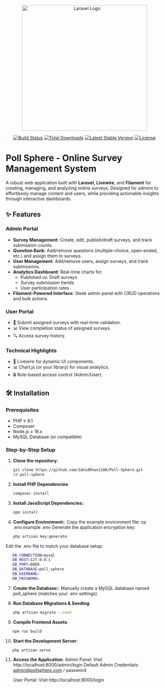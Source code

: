 <p align="center"><a href="https://laravel.com" target="_blank"><img src="https://raw.githubusercontent.com/laravel/art/master/logo-lockup/5%20SVG/2%20CMYK/1%20Full%20Color/laravel-logolockup-cmyk-red.svg" width="400" alt="Laravel Logo"></a></p>

<p align="center">
<a href="https://github.com/laravel/framework/actions"><img src="https://github.com/laravel/framework/workflows/tests/badge.svg" alt="Build Status"></a>
<a href="https://packagist.org/packages/laravel/framework"><img src="https://img.shields.io/packagist/dt/laravel/framework" alt="Total Downloads"></a>
<a href="https://packagist.org/packages/laravel/framework"><img src="https://img.shields.io/packagist/v/laravel/framework" alt="Latest Stable Version"></a>
<a href="https://packagist.org/packages/laravel/framework"><img src="https://img.shields.io/packagist/l/laravel/framework" alt="License"></a>
</p>

# Poll Sphere - Online Survey Management System



A robust web application built with **Laravel**, **Livewire**, and **Filament** for creating, managing, and analyzing online surveys. Designed for admins to effortlessly manage content and users, while providing actionable insights through interactive dashboards.

## ✨ Features

### **Admin Portal**
- **Survey Management**: Create, edit, publish/draft surveys, and track submission counts.
- **Question Bank**: Add/remove questions (multiple-choice, open-ended, etc.) and assign them to surveys.
- **User Management**: Add/remove users, assign surveys, and track submissions.
- **Analytics Dashboard**: Real-time charts for:
  - Published vs. Draft surveys
  - Survey submission trends
  - User participation rates
- **Filament-Powered Interface**: Sleek admin panel with CRUD operations and bulk actions.

### **User Portal**
- 📝 Submit assigned surveys with real-time validation.
- 📊 View completion status of assigned surveys.
- 🔍 Access survey history.

### **Technical Highlights**
- 🚀 Livewire for dynamic UI components.
- 📊 Chart.js (or your library) for visual analytics.
- 🔒 Role-based access control (Admin/User).

## 🛠️ Installation

### Prerequisites
- PHP ≥ 8.1
- Composer
- Node.js ≥ 16.x
- MySQL Database (or compatible)

### Step-by-Step Setup
1. **Clone the repository**:
   ```bash
   git clone https://github.com/ZahidKhan1100/Poll-Sphere.git
   cd poll-sphere
2. **Install PHP Dependencies**:
   ```bash
   composer install
4. **Install JavaScript Dependencies:**:
   ```bash
   npm install
6. **Configure Environment:**:
   Copy the example environment file:
   cp .env.example .env
   Generate the application encryption key:
   ```bash
   php artisan key:generate
Edit the .env file to match your database setup:
```bash
   DB_CONNECTION=mysql
   DB_HOST=127.0.0.1
   DB_PORT=8889
   DB_DATABASE=poll_sphere
   DB_USERNAME=
   DB_PASSWORD=
```
7. **Create the Database:**:
   Manually create a MySQL database named poll_sphere (matches your .env settings).

8. **Run Database Migrations & Seeding**:
    ```bash
   php artisan migrate --seed

9. **Compile Frontend Assets**:
```bash
   npm run build
```
10. **Start the Development Server**:
```bash
   php artisan serve
```
11. **Access the Application**:
    Admin Panel: Visit http://localhost:8000/admin/login
    Default Admin Credentials: admin@pollsphere.com / password

    User Portal: Visit http://localhost:8000/login
